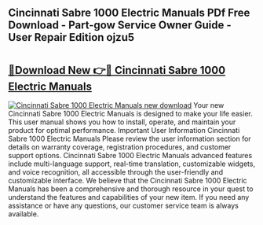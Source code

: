 ## Cincinnati Sabre 1000 Electric Manuals PDf Free Download - Part-gow Service Owner Guide - User Repair Edition ojzu5

# <h2><a href="http://bc51490.oget.top/?id=Cincinnati+Sabre+1000+Electric+Manuals">🔗Download New 👉🔴 Cincinnati Sabre 1000 Electric Manuals</a></h2>

[![Cincinnati Sabre 1000 Electric Manuals new download](https://i.imgur.com/5g1atiW.png)](http://bc51490.oget.top/?id=Cincinnati+Sabre+1000+Electric+Manuals)
Your new Cincinnati Sabre 1000 Electric Manuals is designed to make your life easier. This user manual shows you how to install, operate, and maintain your product for optimal performance. Important User Information Cincinnati Sabre 1000 Electric Manuals Please review the user information section for details on warranty coverage, registration procedures, and customer support options. Cincinnati Sabre 1000 Electric Manuals advanced features include multi-language support, real-time translation, customizable widgets, and voice recognition, all accessible through the user-friendly and customizable interface. We believe that the Cincinnati Sabre 1000 Electric Manuals has been a comprehensive and thorough resource in your quest to understand the features and capabilities of your new item. If you need any assistance or have any questions, our customer service team is always available.
